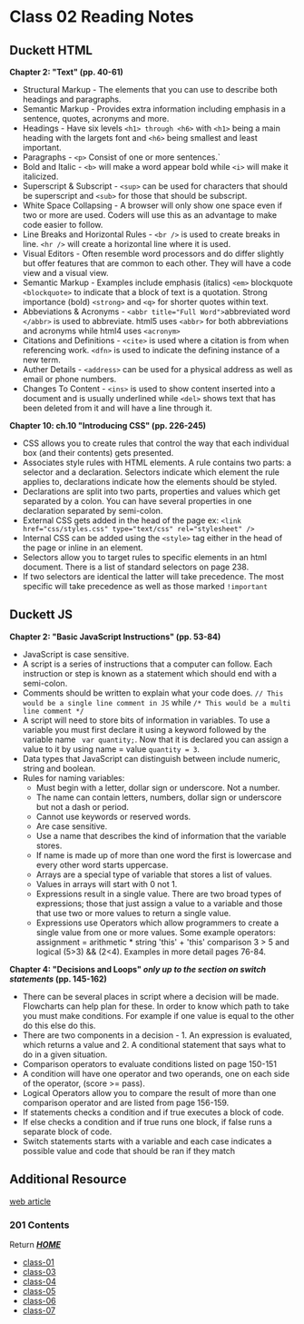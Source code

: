 # Class 02 Reading Notes 
## Duckett HTML

**Chapter 2: "Text" (pp. 40-61)** 

- Structural Markup - The elements that you can use to describe both headings and paragraphs.   
- Semantic Markup - Provides extra information including emphasis in a sentence, quotes, acronyms and more.   
- Headings - Have six levels `<h1> through <h6>` with `<h1>` being a main heading with the largets font and `<h6>` being smallest and least important.   
- Paragraphs - `<p>` Consist of one or more sentences.`    
- Bold and Italic - `<b>` will make a word appear bold while `<i>` will make it italicized.    
- Superscript & Subscript - `<sup>` can be used for characters that should be superscript and `<sub>` for those that should be subscript.    
- White Space Collapsing - A browser will only show one space even if two or more are used. Coders will use this as an advantage to make code easier to follow.   
- Line Breaks and Horizontal Rules - `<br />` is used to create breaks in line. `<hr />` will create a horizontal line where it is used.     
- Visual Editors - Often resemble word processors and do differ slightly but offer features that are common to each other. They will have a code view and a visual view.   
- Semantic Markup - Examples include emphasis (italics) `<em>` blockquote `<blockquote>` to indicate that a block of text is a quotation. Strong importance (bold) `<strong>` and `<q>` for shorter quotes within text.   
- Abbeviations & Acronyms - `<abbr title="Full Word">`abbreviated word `</abbr>` is used to abbreviate. html5 uses `<abbr>` for both abbreviations and acronyms while html4 uses `<acronym>`   
- Citations and Definitions - `<cite>` is used where a citation is from when referencing work. `<dfn>` is used to indicate the defining  instance of a new term.    
- Auther Details - `<address>` can be used for a physical address as well as email or phone numbers.   
- Changes To Content - `<ins>` is used to show content inserted into a document and is usually underlined while `<del>` shows text that has been deleted from it and will have a line through it.

**Chapter 10: ch.10 "Introducing CSS" (pp. 226-245)** 

- CSS allows you to create rules that control the way that each individual box (and their contents) gets presented.   
- Associates style rules with HTML elements. A rule contains two parts: a selector and a declaration. Selectors indicate which element the rule applies to, declarations indicate how the elements should be styled.    
- Declarations are split into two parts, properties and values which get separated by a colon. You can have several properties in one declaration separated by semi-colon.   
- External CSS gets added in the head of the page ex: `<link href="css/styles.css" type="text/css" rel="stylesheet" />`   
- Internal CSS can be added using the `<style>` tag either in the head of the page or inline in an element.   
- Selectors allow you to target rules to specific elements in an html document. There is a list of standard selectors on page 238.   
- If two selectors are identical the latter will take precedence. The most specific will take precedence as well as those marked `!important`

## Duckett JS

**Chapter 2: "Basic JavaScript Instructions" (pp. 53-84)**

- JavaScript is case sensitive.    
- A script is a series of instructions that a computer can follow. Each instruction or step is known as a statement which should end with a semi-colon.   
- Comments should be written to explain what your code does. `// This would be a single line comment in JS` while `/* This would be a multi line comment */`    
- A script will need to store bits of information in variables. To use a variable you must first declare it using a keyword followed by the variable name ` var quantity;`. Now that it is declared you can assign a value to it by using name = value `quantity = 3`.    
- Data types that JavaScript can distinguish between include numeric, string and boolean.   
- Rules for naming variables:
  - Must begin with a letter, dollar sign or underscore. Not a number.
  - The name can contain letters, numbers, dollar sign or underscore but not a dash or period. 
  - Cannot use keywords or reserved words. 
  - Are case sensitive.
  - Use a name that describes the kind of information that the variable stores.
  - If name is made up of more than one word the first is lowercase and every other word starts uppercase. 
  - Arrays are a special type of variable that stores a list of values.   
  - Values in arrays will start with 0 not 1.   
  - Expressions result in a single value. There are two broad types of expressions; those that just assign a value to a variable and those that use two or more values to return a single value.    
  - Expressions use Operators which allow programmers to create a single value from one or more values. Some example operators: assignment = arithmetic * string 'this' + 'this' comparison 3 > 5 and logical (5>3) && (2<4). Examples in more detail pages 76-84.

**Chapter 4: "Decisions and Loops" *only up to the section on switch statements* (pp. 145-162)**

- There can be several places in script where a decision will be made. Flowcharts can help plan for these. In order to know which path to take you must make conditions. For example if one value is equal to the other do this else do this. 
- There are two components in a decision - 1. An expression is evaluated, which returns a value and 2. A conditional statement that says what to do in a given situation.    
- Comparison operators to evaluate conditions listed on page 150-151   
- A condition will have one operator and two operands, one on each side of the operator, (score >= pass).   
- Logical Operators allow you to compare the result of more than one comparison operator and are listed from page 156-159.
- If statements checks a condition and if true executes a block of code.    
- If else checks a condition and if true runs one block, if false runs a separate block of code.
- Switch statements starts with a variable and each case indicates a possible value and code that should be ran if they match 

## Additional Resource 

[web article](https://chris.beams.io/posts/git-commit/)

### **201 Contents**
Return [**_HOME_**](https://DustinHall.github.io/reading-notes)
* [class-01](https://dustinhall.github.io/reading-notes/class-01)
* [class-03](http://dustinhall.github.io/reading-notes/class-03)
* [class-04](http://dustinhall.github.io/reading-notes/class-04)
* [class-05](http://dustinhall.github.io/reading-notes/class-05)
* [class-06](http://dustinhall.github.io/reading-notes/class-06)
* [class-07](http://dustinhall.github.io/reading-notes/class-07)